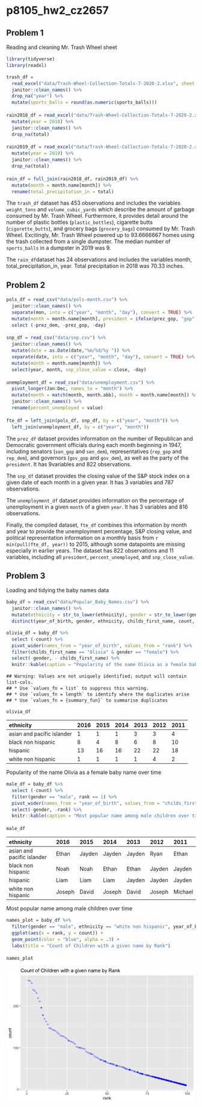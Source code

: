 p8105\_hw2\_cz2657
================

## Problem 1

Reading and cleaning Mr. Trash Wheel sheet

``` r
library(tidyverse)
library(readxl)
```

``` r
trash_df = 
  read_excel("data/Trash-Wheel-Collection-Totals-7-2020-2.xlsx", sheet = "Mr. Trash Wheel", range = "A2:N535", col_names = TRUE) %>% 
  janitor::clean_names() %>% 
  drop_na("year") %>% 
  mutate(sports_balls = round(as.numeric(sports_balls)))

rain2018_df = read_excel("data/Trash-Wheel-Collection-Totals-7-2020-2.xlsx", sheet = "2018 Precipitation", range = "A2:B14", col_names = TRUE) %>%
  mutate(year = 2018) %>% 
  janitor::clean_names() %>% 
  drop_na(total)

rain2019_df = read_excel("data/Trash-Wheel-Collection-Totals-7-2020-2.xlsx", sheet = "2019 Precipitation", range = "A2:B14", col_names = TRUE) %>%
  mutate(year = 2019) %>% 
  janitor::clean_names() %>% 
  drop_na(total)

rain_df = full_join(rain2018_df, rain2019_df) %>% 
  mutate(month = month.name[month]) %>% 
  rename(total_precipitation_in = total)
```

The `trash_df` dataset has 453 observations and includes the variables
`weight_tons` and `volume_cubic_yards` which describe the amount of
garbage consumed by Mr. Trash Wheel. Furthermore, it provides detail
around the number of plastic bottles (`plastic_bottles`), cigarette
butts (`cigarette_butts`), and grocery bags (`grocery_bags`) consumed by
Mr. Trash Wheel. Excitingly, Mr. Trash Wheel powered up to 93.6666667
homes using the trash collected from a single dumpster. The median
number of `sports_balls` in a dumpster in 2019 was 9.

The `rain_df`dataset has 24 observations and includes the variables
month, total\_precipitation\_in, year. Total precipitation in 2018 was
70.33 inches.

## Problem 2

``` r
pols_df = read_csv("data/pols-month.csv") %>% 
  janitor::clean_names() %>% 
  separate(mon, into = c("year", "month", "day"), convert = TRUE) %>% 
  mutate(month = month.name[month], president = ifelse(prez_gop, "gop", "dem")) %>% 
  select (-prez_dem, -prez_gop, -day)

snp_df = read_csv("data/snp.csv") %>% 
  janitor::clean_names() %>% 
  mutate(date = as.Date(date,"%m/%d/%y ")) %>% 
  separate(date, into = c("year", "month", "day"), convert = TRUE) %>% 
  mutate(month = month.name[month]) %>% 
  select(year, month, snp_close_value = close, -day)

unemployment_df = read_csv("data/unemployment.csv") %>% 
  pivot_longer(Jan:Dec, names_to = "month") %>% 
  mutate(month = match(month, month.abb), month = month.name[month]) %>% 
  janitor::clean_names() %>% 
  rename(percent_unemployed = value)

fte_df = left_join(pols_df, snp_df, by = c("year", "month")) %>% 
  left_join(unemployment_df, by = c("year", "month"))
```

The `prez_df` dataset provides information on the number of Republican
and Democratic government officials during each month beginning in 1947,
including senators (`sen_gop` and `sen_dem`), representatives (`rep_gop`
and `rep_dem`), and governors (`gov_gop` and `gov_dem`), as well as the
party of the `president`. It has 9variables and 822 observations.

The `snp_df` dataset provides the closing value of the S&P stock index
on a given date of each month in a given year. It has 3 variables and
787 observations.

The `unemployment_df` dataset provides information on the percentage of
unemployment in a given `month` of a given `year`. It has 3 variables
and 816 observations.

Finally, the compiled dataset, `fte_df` combines this information by
month and year to provide the unemployment percentage, S&P closing
value, and political representation information on a monthly basis from
`r min(pull(fte_df, year))` to 2015, although some datapoints are
missing especially in earlier years. The dataset has 822 observations
and 11 variables, including all `president`, `percent_unemployed`, and
`snp_close_value`.

## Problem 3

Loading and tidying the baby names data

``` r
baby_df = read_csv("data/Popular_Baby_Names.csv") %>% 
  janitor::clean_names() %>% 
  mutate(ethnicity = str_to_lower(ethnicity), gender = str_to_lower(gender), childs_first_name = str_to_title(childs_first_name), ethnicity = recode (ethnicity, "asian and paci" = "asian and pacific islander", "black non hisp" = "black non hispanic", "white non hisp" = "white non hispanic")) %>% 
  distinct(year_of_birth, gender, ethnicity, childs_first_name, count, rank, .keep_all = TRUE) 
```

``` r
olivia_df = baby_df %>% 
  select (-count) %>% 
  pivot_wider(names_from = "year_of_birth", values_from = "rank") %>% 
  filter(childs_first_name == "Olivia" & gender == "female") %>% 
  select(-gender, - childs_first_name) %>% 
  knitr::kable(caption = "Popularity of the name Olivia as a female baby name over time") 
```

    ## Warning: Values are not uniquely identified; output will contain list-cols.
    ## * Use `values_fn = list` to suppress this warning.
    ## * Use `values_fn = length` to identify where the duplicates arise
    ## * Use `values_fn = {summary_fun}` to summarise duplicates

``` r
olivia_df
```

| ethnicity                  | 2016 | 2015 | 2014 | 2013 | 2012 | 2011 |
|:---------------------------|:-----|:-----|:-----|:-----|:-----|:-----|
| asian and pacific islander | 1    | 1    | 1    | 3    | 3    | 4    |
| black non hispanic         | 8    | 4    | 8    | 6    | 8    | 10   |
| hispanic                   | 13   | 16   | 16   | 22   | 22   | 18   |
| white non hispanic         | 1    | 1    | 1    | 1    | 4    | 2    |

Popularity of the name Olivia as a female baby name over time

``` r
male_df = baby_df %>% 
  select (-count) %>% 
  filter(gender == "male", rank == 1) %>% 
  pivot_wider(names_from = "year_of_birth", values_from = "childs_first_name") %>% 
  select(-gender, -rank) %>% 
  knitr::kable(caption = "Most popular name among male children over time") 

male_df
```

| ethnicity                  | 2016   | 2015   | 2014   | 2013   | 2012   | 2011    |
|:---------------------------|:-------|:-------|:-------|:-------|:-------|:--------|
| asian and pacific islander | Ethan  | Jayden | Jayden | Jayden | Ryan   | Ethan   |
| black non hispanic         | Noah   | Noah   | Ethan  | Ethan  | Jayden | Jayden  |
| hispanic                   | Liam   | Liam   | Liam   | Jayden | Jayden | Jayden  |
| white non hispanic         | Joseph | David  | Joseph | David  | Joseph | Michael |

Most popular name among male children over time

``` r
names_plot = baby_df %>% 
  filter(gender == "male", ethnicity == "white non hispanic", year_of_birth == 2016) %>% 
  ggplot(aes(x = rank, y = count)) +
  geom_point(color = "blue", alpha = .3) +
  labs(title = "Count of Children with a given name by Rank")

names_plot
```

![](p8105_hw2_cz2657_files/figure-gfm/unnamed-chunk-5-1.png)<!-- -->
